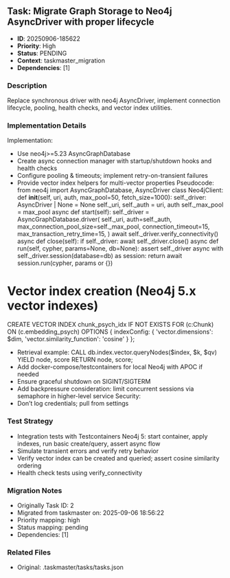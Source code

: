 ## Task: Migrate Graph Storage to Neo4j AsyncDriver with proper lifecycle
- **ID**: 20250906-185622
- **Priority**: High
- **Status**: PENDING
- **Context**: taskmaster_migration
- **Dependencies**: [1]

### Description
Replace synchronous driver with neo4j AsyncDriver, implement connection lifecycle, pooling, health checks, and vector index utilities.

### Implementation Details
Implementation:
- Use neo4j>=5.23 AsyncGraphDatabase
- Create async connection manager with startup/shutdown hooks and health checks
- Configure pooling & timeouts; implement retry-on-transient failures
- Provide vector index helpers for multi-vector properties
Pseudocode:
from neo4j import AsyncGraphDatabase, AsyncDriver
class Neo4jClient:
  def __init__(self, uri, auth, max_pool=50, fetch_size=1000):
    self._driver: AsyncDriver | None = None
    self._uri, self._auth = uri, auth
    self._max_pool = max_pool
  async def start(self):
    self._driver = AsyncGraphDatabase.driver(
      self._uri, auth=self._auth,
      max_connection_pool_size=self._max_pool,
      connection_timeout=15,
      max_transaction_retry_time=15,
    )
    await self._driver.verify_connectivity()
  async def close(self):
    if self._driver: await self._driver.close()
  async def run(self, cypher, params=None, db=None):
    assert self._driver
    async with self._driver.session(database=db) as session:
      return await session.run(cypher, params or {})
# Vector index creation (Neo4j 5.x vector indexes)
CREATE VECTOR INDEX chunk_psych_idx IF NOT EXISTS FOR (c:Chunk) ON (c.embedding_psych)
OPTIONS { indexConfig: { 'vector.dimensions': $dim, 'vector.similarity_function': 'cosine' } };
- Retrieval example:
CALL db.index.vector.queryNodes($index, $k, $qv) YIELD node, score RETURN node, score;
- Add docker-compose/testcontainers for local Neo4j with APOC if needed
- Ensure graceful shutdown on SIGINT/SIGTERM
- Add backpressure consideration: limit concurrent sessions via semaphore in higher-level service
Security:
- Don’t log credentials; pull from settings


### Test Strategy
- Integration tests with Testcontainers Neo4j 5: start container, apply indexes, run basic create/query, assert async flow
- Simulate transient errors and verify retry behavior
- Verify vector index can be created and queried; assert cosine similarity ordering
- Health check tests using verify_connectivity

### Migration Notes
- Originally Task ID: 2
- Migrated from taskmaster on: 2025-09-06 18:56:22
- Priority mapping: high
- Status mapping: pending
- Dependencies: [1]

### Related Files
- Original: .taskmaster/tasks/tasks.json
